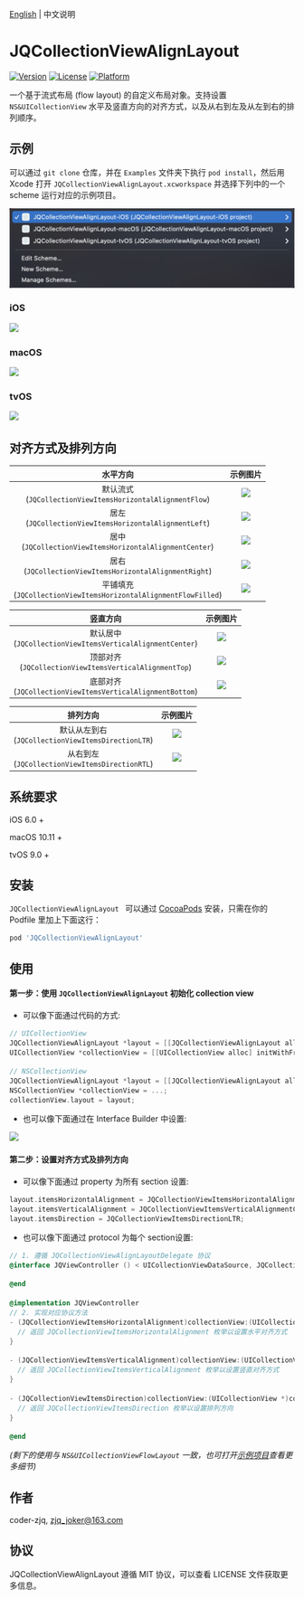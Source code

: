 [English](./README.md) | 中文说明

# JQCollectionViewAlignLayout

[![Version](https://img.shields.io/cocoapods/v/JQCollectionViewAlignLayout.svg?style=flat)](http://cocoapods.org/pods/JQCollectionViewAlignLayout)
[![License](https://img.shields.io/cocoapods/l/JQCollectionViewAlignLayout.svg?style=flat)](http://cocoapods.org/pods/JQCollectionViewAlignLayout)
[![Platform](https://img.shields.io/cocoapods/p/JQCollectionViewAlignLayout.svg?style=flat)](http://cocoapods.org/pods/JQCollectionViewAlignLayout)

一个基于流式布局 (flow layout) 的自定义布局对象。支持设置 `NS&UICollectionView` 水平及竖直方向的对齐方式，以及从右到左及从左到右的排列顺序。



## 示例

可以通过 `git clone` 仓库，并在 `Examples` 文件夹下执行 `pod install`，然后用 Xcode 打开 `JQCollectionViewAlignLayout.xcworkspace` 并选择下列中的一个 scheme 运行对应的示例项目。

![](https://github.com/Coder-ZJQ/JQCollectionViewAlignLayout/blob/master/images/schemes.png?raw=true)

### iOS

![](https://github.com/Coder-ZJQ/JQCollectionViewAlignLayout/blob/master/images/eg-ios.png?raw=true)

### macOS

![](https://github.com/Coder-ZJQ/JQCollectionViewAlignLayout/blob/master/images/eg-osx.png?raw=true)

### tvOS

![](https://github.com/Coder-ZJQ/JQCollectionViewAlignLayout/blob/master/images/eg-tvos.png?raw=true)



## 对齐方式及排列方向

|                           水平方向                           |                           示例图片                           |
| :----------------------------------------------------------: | :----------------------------------------------------------: |
| 默认流式<br />(`JQCollectionViewItemsHorizontalAlignmentFlow`) | ![](https://github.com/Coder-ZJQ/JQCollectionViewAlignLayout/blob/master/images/h-flow.png?raw=true) |
|  居左<br />(`JQCollectionViewItemsHorizontalAlignmentLeft`)  | ![](https://github.com/Coder-ZJQ/JQCollectionViewAlignLayout/blob/master/images/h-left.png?raw=true) |
| 居中<br />(`JQCollectionViewItemsHorizontalAlignmentCenter`) | ![](https://github.com/Coder-ZJQ/JQCollectionViewAlignLayout/blob/master/images/h-center.png?raw=true) |
| 居右<br />(`JQCollectionViewItemsHorizontalAlignmentRight`)  | ![](https://github.com/Coder-ZJQ/JQCollectionViewAlignLayout/blob/master/images/h-right.png?raw=true) |
| 平铺填充<br />(`JQCollectionViewItemsHorizontalAlignmentFlowFilled`) | ![](https://github.com/Coder-ZJQ/JQCollectionViewAlignLayout/blob/master/images/h-flowfilled.png?raw=true) |

|                           竖直方向                           |                           示例图片                           |
| :----------------------------------------------------------: | :----------------------------------------------------------: |
| 默认居中<br />(`JQCollectionViewItemsVerticalAlignmentCenter`) | ![](https://github.com/Coder-ZJQ/JQCollectionViewAlignLayout/blob/master/images/v-center.png?raw=true) |
| 顶部对齐<br />(`JQCollectionViewItemsVerticalAlignmentTop`)  | ![](https://github.com/Coder-ZJQ/JQCollectionViewAlignLayout/blob/master/images/v-top.png?raw=true) |
| 底部对齐<br />(`JQCollectionViewItemsVerticalAlignmentBottom`) | ![](https://github.com/Coder-ZJQ/JQCollectionViewAlignLayout/blob/master/images/v-bottom.png?raw=true) |

|                        排列方向                         |                           示例图片                           |
| :-----------------------------------------------------: | :----------------------------------------------------------: |
| 默认从左到右<br />(`JQCollectionViewItemsDirectionLTR`) | ![](https://github.com/Coder-ZJQ/JQCollectionViewAlignLayout/blob/master/images/d-ltr.png?raw=true) |
|   从右到左<br />(`JQCollectionViewItemsDirectionRTL`)   | ![](https://github.com/Coder-ZJQ/JQCollectionViewAlignLayout/blob/master/images/d-rtl.png?raw=true) |



## 系统要求

iOS 6.0 +

macOS 10.11 +

tvOS 9.0 +



## 安装

`JQCollectionViewAlignLayout ` 可以通过 [CocoaPods](http://cocoapods.org) 安装，只需在你的 Podfile 里加上下面这行：

```ruby
pod 'JQCollectionViewAlignLayout'
```



## 使用

#### 第一步：使用 `JQCollectionViewAlignLayout` 初始化 collection view

- 可以像下面通过代码的方式:

``` objective-c
// UICollectionView
JQCollectionViewAlignLayout *layout = [[JQCollectionViewAlignLayout alloc] init];
UICollectionView *collectionView = [[UICollectionView alloc] initWithFrame:self.view.bounds collectionViewLayout:layout];

// NSCollectionView
JQCollectionViewAlignLayout *layout = [[JQCollectionViewAlignLayout alloc] init];
NSCollectionView *collectionView = ...;
collectionView.layout = layout;
```
- 也可以像下面通过在 Interface Builder 中设置:

![](https://github.com/Coder-ZJQ/JQCollectionViewAlignLayout/blob/master/images/ib-setup.png?raw=true)

#### 第二步：设置对齐方式及排列方向

- 可以像下面通过 property 为所有 section 设置:

```objective-c
layout.itemsHorizontalAlignment = JQCollectionViewItemsHorizontalAlignmentLeft;
layout.itemsVerticalAlignment = JQCollectionViewItemsVerticalAlignmentCenter;
layout.itemsDirection = JQCollectionViewItemsDirectionLTR;
```

- 也可以像下面通过 protocol 为每个 section设置:

```objective-c
// 1. 遵循 JQCollectionViewAlignLayoutDelegate 协议
@interface JQViewController () < UICollectionViewDataSource, JQCollectionViewAlignLayoutDelegate>

@end

@implementation JQViewController
// 2. 实现对应协议方法
- (JQCollectionViewItemsHorizontalAlignment)collectionView:(UICollectionView *)collectionView layout:(JQCollectionViewAlignLayout *)layout itemsHorizontalAlignmentInSection:(NSInteger)section {
  // 返回 JQCollectionViewItemsHorizontalAlignment 枚举以设置水平对齐方式
}

- (JQCollectionViewItemsVerticalAlignment)collectionView:(UICollectionView *)collectionView layout:(JQCollectionViewAlignLayout *)layout itemsVerticalAlignmentInSection:(NSInteger)section {
  // 返回 JQCollectionViewItemsVerticalAlignment 枚举以设置竖直对齐方式
}

- (JQCollectionViewItemsDirection)collectionView:(UICollectionView *)collectionView layout:(JQCollectionViewAlignLayout *)layout itemsDirectionInSection:(NSInteger)section {
  // 返回 JQCollectionViewItemsDirection 枚举以设置排列方向
}

@end
```

*(剩下的使用与 `NS&UICollectionViewFlowLayout` 一致，也可打开[示例项目](./Examples)查看更多细节)*



## 作者

coder-zjq, zjq_joker@163.com



## 协议

JQCollectionViewAlignLayout 遵循 MIT 协议，可以查看 LICENSE 文件获取更多信息。